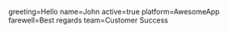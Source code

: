 greeting=Hello
name=John
active=true
platform=AwesomeApp
farewell=Best regards
team=Customer Success

